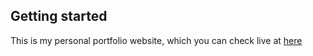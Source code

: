 ## Getting started

This is my personal portfolio website, which you can check live at [here](https://gabrielfarias.dev)
